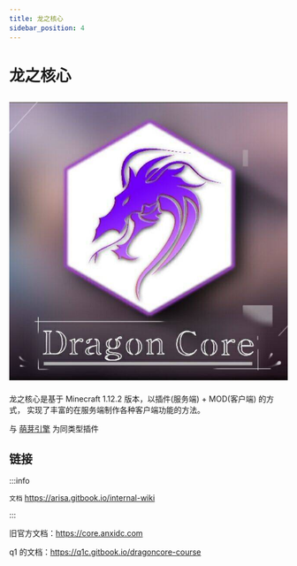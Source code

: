 ```yaml
---
title: 龙之核心
sidebar_position: 4
---
```


# 龙之核心

## ![介绍](_images/Dragon_Core/1.jpg)

龙之核心是基于 Minecraft 1.12.2 版本，以插件(服务端) + MOD(客户端) 的方式，
实现了丰富的在服务端制作各种客户端功能的方法。

与 [萌芽引擎](Germ_Engine.md) 为同类型插件

## 链接

:::info

`文档` https://arisa.gitbook.io/internal-wiki

:::

旧官方文档：https://core.anxidc.com

q1 的文档：https://q1c.gitbook.io/dragoncore-course

